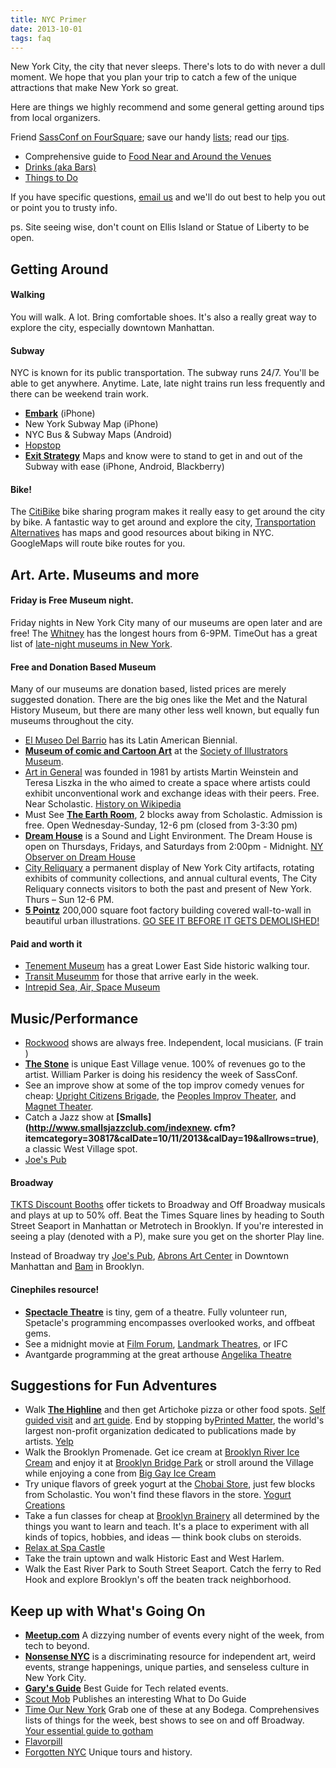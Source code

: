 ```yaml
---
title: NYC Primer
date: 2013-10-01
tags: faq
---
```


New York City, the city that never sleeps. There's lots to do with never a dull moment. We hope that you plan your trip to catch a few of the unique attractions that make New York so great. 

Here are things we highly recommend and some general getting around tips from local organizers.

Friend [SassConf on FourSquare](foursquare.com/sassconf); save our handy [lists](foursquare.com/sassconf/lists/created); read our [tips](foursquare.com/sassconf/list/tips).

* Comprehensive guide to [Food Near and Around the Venues](foursquare.com/sassconf/list/food-near-the-venues)
* [Drinks (aka Bars)](foursquare.com/sassconf/list/drinkup--mondays-a-holiday)
* [Things to Do](foursquare.com/sassconf/list/places-to-visit)

If you have specific questions, [email us](mailto:info@sassconf.com) and we'll do out best to help you out or point you to trusty info.

ps. Site seeing wise, don't count on Ellis Island or Statue of Liberty to be open.

## Getting Around 

#### Walking
You will walk. A lot. Bring comfortable shoes. It's also a really great way to explore the city, especially downtown Manhattan. 

#### Subway
NYC is known for its public transportation. The subway runs 24/7. You'll be able to get anywhere. Anytime. Late, late night trains run less frequently and there can be weekend train work.  

* **[Embark](http://letsembark.com/)** (iPhone)
* New York Subway Map (iPhone)
* NYC Bus & Subway Maps (Android)
* [Hopstop](https://www.hopstop.com/)
* **[Exit Strategy](http://www.exitstrategynyc.com/)** Maps and know were to stand to get in and out of the Subway with ease (iPhone, Android, Blackberry)

#### Bike!

The [CitiBike](http://citibikenyc.com/) bike sharing program makes it really easy to get around the city by bike. A fantastic way to get around and explore the city, [Transportation Alternatives](http://transalt.org/resources/maps) has maps and good resources about biking in NYC. GoogleMaps will route bike routes for you. 

## Art. Arte. Museums and more

#### Friday is Free Museum night. 

Friday nights in New York City many of our museums are open later and are free! The [Whitney](http://whitney.org/Exhibitions) has the longest hours from 6-9PM. TimeOut has a great list of [late-night museums in New York](http://www.timeout.com/newyork/museums/late-night-museums).

#### Free and Donation Based Museum

Many of our museums are donation based, listed prices are merely suggested donation. There are the big ones like the Met and the Natural History Museum, but there are many other less well known, but equally fun museums throughout the city.

* [El Museo Del Barrio](http://elmuseo.org/visit/) has its Latin American Biennial.
* **[Museum of comic and Cartoon Art](http://www.societyillustrators.org/mocca.aspx?id=8560)** at the [Society of Illustrators Museum]().
* [Art in General](http://www.artingeneral.org/exhibitions) was founded in 1981 by artists Martin Weinstein and Teresa Liszka in the who aimed to create a space where artists could exhibit unconventional work and exchange ideas with their peers. Free. Near Scholastic. [History on Wikipedia](http://en.wikipedia.org/wiki/Art_in_General)
* Must See **[The Earth Room](http://www.diaart.org/sites/page/52/1366)**, 2 blocks away from Scholastic. Admission is free. Open Wednesday-Sunday, 12-6 pm (closed from 3-3:30 pm)
* **[Dream House](http://melafoundation.org/dream02.htm)** is a Sound and Light Environment. The Dream House is open on Thursdays, Fridays, and Saturdays from 2:00pm - Midnight. [NY Observer on Dream House](http://observer.com/2011/09/the-dream-house-reopens-saturday-in-tribeca/)
* [City Reliquary](http://www.cityreliquary.org/plan-your-visit/) a permanent display of New York City artifacts, rotating exhibits of community collections, and annual cultural events, The City Reliquary connects visitors to both the past and present of New York. Thurs – Sun 12-6 PM.
* **[5 Pointz](http://5ptz.com/)** 200,000 square foot factory building covered wall-to-wall in beautiful urban illustrations. [GO SEE IT BEFORE IT GETS DEMOLISHED!](http://www.businessinsider.com/check-out-the-nyc-graffitti-mecca-that-may-be-torn-down-and-turned-into-high-rises-2011-10#)

#### Paid and worth it

* [Tenement Museum](http://www.tenement.org/) has a great Lower East Side historic walking tour.
* [Transit Museumm](http://www.mta.info/mta/museum/) for those that arrive early in the week.
* [Intrepid Sea, Air, Space Museum](http://www.intrepidmuseum.org/)


## Music/Performance

* [Rockwood](http://www.rockwoodmusichall.com/) shows are always free. Independent, local musicians. (F train )
* **[The Stone](http://thestonenyc.com/calendar.php)** is unique East Village venue. 100% of revenues go to the artist. William Parker is doing his residency the week of SassConf.
* See an improve show at some of the top improv comedy venues for cheap: [Upright Citizens Brigade](http://www.ucbtheatre.com/), the [Peoples Improv Theater](http://thepit-nyc.com/), and [Magnet Theater](http://www.magnettheater.com/index.php).
* Catch a Jazz show at **[Smalls](http://www.smallsjazzclub.com/indexnew. cfm?itemcategory=30817&calDate=10/11/2013&calDay=19&allrows=true)**, a classic West Village spot.
* [Joe's Pub](http://www.joespub.com/)

#### Broadway

[TKTS Discount Booths](http://www.tdf.org/TDF_ServicePage.aspx?id=56) offer tickets to Broadway and Off Broadway musicals and plays at up to 50% off. Beat the Times Square lines by heading to South Street Seaport in Manhattan or Metrotech in Brooklyn. If you're interested in seeing a play (denoted with a P), make sure you get on the shorter Play line.

Instead of Broadway try [Joe's Pub](http://www.joespub.com/), [Abrons Art Center](http://www.abronsartscenter.org/performances/) in Downtown Manhattan and [Bam](http://www.bam.org/) in Brooklyn.

#### Cinephiles resource! 

* **[Spectacle Theatre](http://www.spectacletheater.com/upcoming/)** is tiny, gem of a theatre. Fully volunteer run, Spetacle's programming encompasses overlooked works, and offbeat gems. 
* See a midnight movie at [Film Forum](http://www.filmforum.org/), [Landmark Theatres](http://www.landmarktheatres.com/Market/NewYork/NewYork_frameset.htm), or IFC
* Avantgarde programming at the great arthouse [Angelika Theatre]()

## Suggestions for Fun Adventures

* Walk **[The Highline](http://www.thehighline.org/about/maps)** and then get Artichoke pizza or other food spots. [Self guided visit](http://www.thehighline.org/pdf/high-line-self-guide-fall.pdf) and [art guide](http://www.thehighline.org/pdf/FHL-ARTMAP-SEPT2013.pdf). End by stopping by[Printed Matter](http://printedmatter.org/), the world's largest non-profit organization dedicated to publications made by artists. [Yelp](http://www.yelp.com/biz/printed-matter-new-york)
* Walk the Brooklyn Promenade. Get ice cream at [Brooklyn River Ice Cream](http://www.brooklynicecreamfactory.com/) and enjoy it at [Brooklyn Bridge Park](http://www.brooklynbridgepark.org/) or stroll around the Village while enjoying a cone from [Big Gay Ice Cream](http://biggayicecream.com/)
* Try unique flavors of greek yogurt at the [Chobai Store](https://maps.google.com/maps?ie=UTF-8&q=chobani+store&fb=1&gl=us&hq=chobani+store&cid=0,0,11253197252192248450&ei=vjxOUpnOMq-r4APt34HIBw&ved=0CDEQrwswAA), just few blocks from Scholastic. You won't find these flavors in the store. [Yogurt Creations](http://chobanisoho.com/menu/) 
* Take a fun classes for cheap at [Brooklyn Brainery](http://brooklynbrainery.com/courses) all determined by the things you want to learn and teach. It's a place to experiment with all kinds of topics, hobbies, and ideas — think book clubs on steroids.
* [Relax at Spa Castle](http://www.thehighline.org/pdf/FHL-ARTMAP-SEPT2013.pdf)
* Take the train uptown and walk Historic East and West Harlem. 
* Walk the East River Park to South Street Seaport. Catch the ferry to Red Hook and explore Brooklyn's off the beaten track neighborhood. 

## Keep up with What's Going On

* **[Meetup.com](http://www.meetup.com/find/?allMeetups=true&radius=5&userFreeform=New+York%2C+NY&mcName=New+York%2C+NY&lat=40.714294&lon=-74.006&events=true)** A dizzying number of events every night of the week, from tech to beyond. 
* **[Nonsense NYC](http://www.nonsensenyc.com/about/)** is a discriminating resource for independent art, weird events, strange happenings, unique parties, and senseless culture in New York City.
* **[Gary's Guide](http://www.garysguide.com/events)** Best Guide for Tech related events. 
* [Scout Mob](http://scoutmob.com/new-york/scoutfinds?ref=hdr_articles) Publishes an interesting What to Do Guide
* [Time Our New York](http://www.timeout.com/newyork) Grab one of these at any Bodega. Comprehensives lists of things for the week, best shows to see on and off Broadway. [Your essential guide to gotham](http://www.timeout.com/newyork/things-to-do/101-things-to-do-in-new-york-your-essential-guide-to-gotham)
* [Flavorpill](http://beta.flavorpill.com/newyork)
* [Forgotten NYC](http://forgotten-ny.com/) Unique tours and history.

